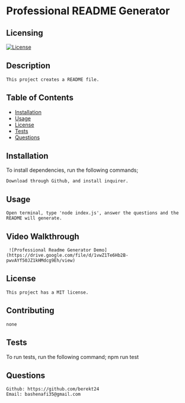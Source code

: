 # Professional README Generator

  ## Licensing
   [![License](https://img.shields.io/badge/License-MIT-yellow.svg)](https://opensource.org/licenses/MIT)

  ## Description
    This project creates a README file.

  ## Table of Contents
  * [Installation](#Installation)
  * [Usage](#Usage)
  * [License](#license)
  * [Tests](#tests)
  * [Questions](#questions)
  
  ## Installation
  To install dependencies, run the following commands;

    Download through Github, and install inquirer.

  ## Usage
    Open terminal, type 'node index.js', answer the questions and the README will generate.

  ## Video Walkthrough 
     ![Professional Readme Generator Demo](https://drive.google.com/file/d/1vwZ1Te6Hb2B-pwvAYf50JZ1kHMdcg9Eh/view)

  ## License
    This project has a MIT license.

  ## Contributing
    none

  ## Tests
  To run tests, run the following command;
    npm run test

  ## Questions
    Github: https://github.com/berekt24
    Email: bashenafi35@gmail.com


